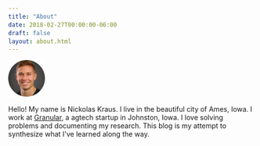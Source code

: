 ```yaml
---
title: "About"
date: 2018-02-27T00:00:00-06:00
draft: false
layout: about.html
---
```


<img src="img/picture.png" style="width: 75px; text-align:center margin: 10px 10px"/>

Hello! My name is Nickolas Kraus. I live in the beautiful city of Ames, Iowa. I work at [Granular](https://granular.ag/), a agtech startup in Johnston, Iowa. I love solving problems and documenting my research. This blog is my attempt to synthesize what I've learned along the way.
